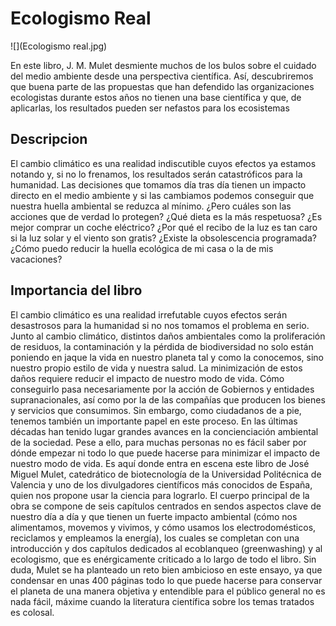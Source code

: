 # Ecologismo Real

![](Ecologismo real.jpg)

En este libro, J. M. Mulet desmiente muchos de los bulos sobre el cuidado del medio ambiente desde una perspectiva científica. Así, descubriremos que buena parte de las propuestas que han defendido las organizaciones ecologistas durante estos años no tienen una base científica y que, de aplicarlas, los resultados pueden ser nefastos para los ecosistemas

## Descripcion

El cambio climático es una realidad indiscutible cuyos efectos ya estamos notando y, si no lo frenamos, los resultados serán catastróficos para la humanidad. Las decisiones que tomamos día tras día tienen un impacto directo en el medio ambiente y si las cambiamos podemos conseguir que nuestra huella ambiental se reduzca al mínimo. ¿Pero cuáles son las acciones que de verdad lo protegen? ¿Qué dieta es la más respetuosa? ¿Es mejor comprar un coche eléctrico? ¿Por qué el recibo de la luz es tan caro si la luz solar y el viento son gratis? ¿Existe la obsolescencia programada? ¿Cómo puedo reducir la huella ecológica de mi casa o la de mis vacaciones?

## Importancia del libro

El cambio climático es una realidad irrefutable cuyos efectos serán desastrosos para la humanidad si no nos tomamos el problema en serio. Junto al cambio climático, distintos daños ambientales como la proliferación de residuos, la contaminación y la pérdida de biodiversidad no solo están poniendo en jaque la vida en nuestro planeta tal y como la conocemos, sino nuestro propio estilo de vida y nuestra salud. La minimización de estos daños requiere reducir el impacto de nuestro modo de vida. Cómo conseguirlo pasa necesariamente por la acción de Gobiernos y entidades supranacionales, así como por la de las compañías que producen los bienes y servicios que consumimos. Sin embargo, como ciudadanos de a pie, tenemos también un importante papel en este proceso.
En las últimas décadas han tenido lugar grandes avances en la concienciación ambiental de la sociedad. Pese a ello, para muchas personas no es fácil saber por dónde empezar ni todo lo que puede hacerse para minimizar el impacto de nuestro modo de vida. Es aquí donde entra en escena este libro de José Miguel Mulet, catedrático de biotecnología de la Universidad Politécnica de Valencia y uno de los divulgadores científicos más conocidos de España, quien nos propone usar la ciencia para lograrlo.
El cuerpo principal de la obra se compone de seis capítulos centrados en sendos aspectos clave de nuestro día a día y que tienen un fuerte impacto ambiental (cómo nos alimentamos, movemos y vivimos, y cómo usamos los electrodomésticos, reciclamos y empleamos la energía), los cuales se completan con una introducción y dos capítulos dedicados al ecoblanqueo (greenwashing) y al ecologismo, que es enérgicamente criticado a lo largo de todo el libro. Sin duda, Mulet se ha planteado un reto bien ambicioso en este ensayo, ya que condensar en unas 400 páginas todo lo que puede hacerse para conservar el planeta de una manera objetiva y entendible para el público general no es nada fácil, máxime cuando la literatura científica sobre los temas tratados es colosal.


